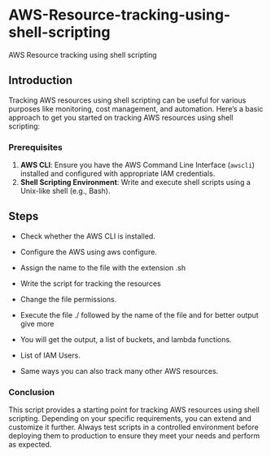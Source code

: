# AWS-Resource-tracking-using-shell-scripting
AWS Resource tracking using shell scripting

## Introduction

Tracking AWS resources using shell scripting can be useful for various purposes like monitoring, cost management, and automation. Here’s a basic approach to get you started on tracking AWS resources using shell scripting:

### Prerequisites

1. **AWS CLI**: Ensure you have the AWS Command Line Interface (`awscli`) installed and configured with appropriate IAM credentials.
2. **Shell Scripting Environment**: Write and execute shell scripts using a Unix-like shell (e.g., Bash).

## Steps

- Check whether the AWS CLI is installed.
- Configure the AWS using aws configure.


- Assign the name to the file with the extension .sh
- Write the script for tracking the resources


- Change the file permissions.
- Execute the file ./ followed by the name of the file and for better output give more
- You will get the output, a list of buckets, and lambda functions.


- List of IAM Users.


- Same ways you can also track many other AWS resources.

### Conclusion

This script provides a starting point for tracking AWS resources using shell scripting. Depending on your specific requirements, you can extend and customize it further. Always test scripts in a controlled environment before deploying them to production to ensure they meet your needs and perform as expected.

